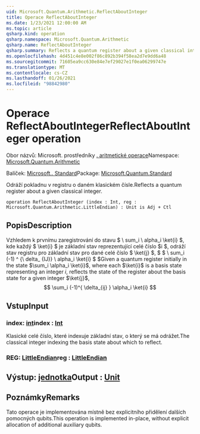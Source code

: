 ```yaml
---
uid: Microsoft.Quantum.Arithmetic.ReflectAboutInteger
title: Operace ReflectAboutInteger
ms.date: 1/23/2021 12:00:00 AM
ms.topic: article
qsharp.kind: operation
qsharp.namespace: Microsoft.Quantum.Arithmetic
qsharp.name: ReflectAboutInteger
qsharp.summary: Reflects a quantum register about a given classical integer.
ms.openlocfilehash: 4d451c4e8e002f86c892b394f58ea2d7e9dd6a48
ms.sourcegitcommit: 71605ea9cc630e84e7ef29027e1f0ea06299747e
ms.translationtype: MT
ms.contentlocale: cs-CZ
ms.lasthandoff: 01/26/2021
ms.locfileid: "98842980"
---
```

# <a name="reflectaboutinteger-operation"></a><span data-ttu-id="2c97f-102">Operace ReflectAboutInteger</span><span class="sxs-lookup"><span data-stu-id="2c97f-102">ReflectAboutInteger operation</span></span>

<span data-ttu-id="2c97f-103">Obor názvů: Microsoft. prostředníky [. aritmetické operace](xref:Microsoft.Quantum.Arithmetic)</span><span class="sxs-lookup"><span data-stu-id="2c97f-103">Namespace: [Microsoft.Quantum.Arithmetic](xref:Microsoft.Quantum.Arithmetic)</span></span>

<span data-ttu-id="2c97f-104">Balíček: [Microsoft.. Standard](https://nuget.org/packages/Microsoft.Quantum.Standard)</span><span class="sxs-lookup"><span data-stu-id="2c97f-104">Package: [Microsoft.Quantum.Standard](https://nuget.org/packages/Microsoft.Quantum.Standard)</span></span>


<span data-ttu-id="2c97f-105">Odráží pokladnu v registru o daném klasickém čísle.</span><span class="sxs-lookup"><span data-stu-id="2c97f-105">Reflects a quantum register about a given classical integer.</span></span>

```qsharp
operation ReflectAboutInteger (index : Int, reg : Microsoft.Quantum.Arithmetic.LittleEndian) : Unit is Adj + Ctl
```


## <a name="description"></a><span data-ttu-id="2c97f-106">Popis</span><span class="sxs-lookup"><span data-stu-id="2c97f-106">Description</span></span>

<span data-ttu-id="2c97f-107">Vzhledem k prvnímu zaregistrování do stavu $ \ sum_i \ alpha_i \ket{i} $, kde každý $ \ket{i} $ je základní stav reprezentující celé číslo $i $, odráží stav registru pro základní stav pro dané celé číslo $ \ket{j} $, $ $ \ sum_i (-1) ^ {\ delta_ {IJ}} \ alpha_i \ket{i} $ $</span><span class="sxs-lookup"><span data-stu-id="2c97f-107">Given a quantum register initially in the state $\sum_i \alpha_i \ket{i}$, where each $\ket{i}$ is a basis state representing an integer $i$, reflects the state of the register about the basis state for a given integer $\ket{j}$, $$ \sum_i (-1)^{ \delta_{ij} } \alpha_i \ket{i} $$</span></span>

## <a name="input"></a><span data-ttu-id="2c97f-108">Vstup</span><span class="sxs-lookup"><span data-stu-id="2c97f-108">Input</span></span>

### <a name="index--int"></a><span data-ttu-id="2c97f-109">index: [int](xref:microsoft.quantum.lang-ref.int)</span><span class="sxs-lookup"><span data-stu-id="2c97f-109">index : [Int](xref:microsoft.quantum.lang-ref.int)</span></span>

<span data-ttu-id="2c97f-110">Klasické celé číslo, které indexuje základní stav, o který se má odrážet.</span><span class="sxs-lookup"><span data-stu-id="2c97f-110">The classical integer indexing the basis state about which to reflect.</span></span>


### <a name="reg--littleendian"></a><span data-ttu-id="2c97f-111">REG: [LittleEndian](xref:Microsoft.Quantum.Arithmetic.LittleEndian)</span><span class="sxs-lookup"><span data-stu-id="2c97f-111">reg : [LittleEndian](xref:Microsoft.Quantum.Arithmetic.LittleEndian)</span></span>





## <a name="output--unit"></a><span data-ttu-id="2c97f-112">Výstup: [jednotka](xref:microsoft.quantum.lang-ref.unit)</span><span class="sxs-lookup"><span data-stu-id="2c97f-112">Output : [Unit](xref:microsoft.quantum.lang-ref.unit)</span></span>



## <a name="remarks"></a><span data-ttu-id="2c97f-113">Poznámky</span><span class="sxs-lookup"><span data-stu-id="2c97f-113">Remarks</span></span>

<span data-ttu-id="2c97f-114">Tato operace je implementována místně bez explicitního přidělení dalších pomocných qubits.</span><span class="sxs-lookup"><span data-stu-id="2c97f-114">This operation is implemented in-place, without explicit allocation of additional auxiliary qubits.</span></span>